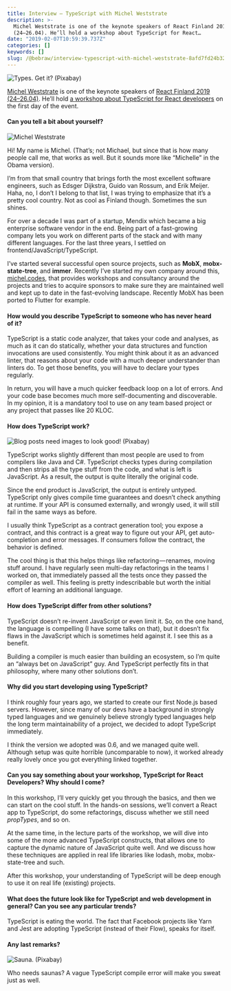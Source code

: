 ```yaml
---
title: Interview — TypeScript with Michel Weststrate
description: >-
  Michel Weststrate is one of the keynote speakers of React Finland 2019
  (24–26.04). He’ll hold a workshop about TypeScript for React…
date: "2019-02-07T10:59:39.737Z"
categories: []
keywords: []
slug: /@bebraw/interview-typescript-with-michel-weststrate-8afd7fd24b32
---
```


![Types. Get it? ([Pixabay](https://pixabay.com/en/printing-plate-letters-font-type-1030849/))](img/1__pAx0kXuMzT__VcapgAD4IVw.jpeg)

[Michel Weststrate](http://twitter.com/mweststrate/) is one of the keynote speakers of [React Finland 2019 (24–26.04)](https://react-finland.fi/). He’ll hold [a workshop about TypeScript for React developers](https://react-finland.fi/workshops/#typescript-for-react-developers) on the first day of the event.

#### Can you tell a bit about yourself?

![Michel Weststrate](img/1__RJ7icNUSIy8teCvF__uYO8g.jpeg)

Hi! My name is Michel. (That’s; not Michael, but since that is how many people call me, that works as well. But it sounds more like “Michelle” in the Obama version).

I’m from that small country that brings forth the most excellent software engineers, such as Edsger Dijkstra, Guido van Rossum, and Erik Meijer.   
Haha, no, I don’t I belong to that list, I was trying to emphasize that it’s a pretty cool country. Not as cool as Finland though. Sometimes the sun shines.

For over a decade I was part of a startup, Mendix which became a big enterprise software vendor in the end. Being part of a fast-growing company lets you work on different parts of the stack and with many different languages. For the last three years, I settled on frontend/JavaScript/TypeScript.

I’ve started several successful open source projects, such as **MobX**, **mobx-state-tree**, and **immer**. Recently I’ve started my own company around this, [michel.codes](https://michel.codes/), that provides workshops and consultancy around the projects and tries to acquire sponsors to make sure they are maintained well and kept up to date in the fast-evolving landscape. Recently MobX has been ported to Flutter for example.

#### How would you describe TypeScript to someone who has never heard of it?

TypeScript is a static code analyzer, that takes your code and analyses, as much as it can do statically, whether your data structures and function invocations are used consistently. You might think about it as an advanced linter, that reasons about your code with a much deeper understander than linters do. To get those benefits, you will have to declare your types regularly.

In return, you will have a much quicker feedback loop on a lot of errors. And your code base becomes much more self-documenting and discoverable. In my opinion, it is a mandatory tool to use on any team based project or any project that passes like 20 KLOC.

#### How does TypeScript work?

![Blog posts need images to look good! ([Pixabay](https://pixabay.com/en/out-of-the-ordinary-kermit-frog-1523747/))](img/1__PLWF__aB4iOEmljSWAZ4t8g.jpeg)

TypeScript works slightly different than most people are used to from compilers like Java and C#. TypeScript checks types during compilation and then strips all the type stuff from the code, and what is left is JavaScript. As a result, the output is quite literally the original code.

Since the end product is JavaScript, the output is entirely untyped. TypeScript only gives compile time guarantees and doesn’t check anything at runtime. If your API is consumed externally, and wrongly used, it will still fail in the same ways as before.

I usually think TypeScript as a contract generation tool; you expose a contract, and this contract is a great way to figure out your API, get auto-completion and error messages. If consumers follow the contract, the behavior is defined.

The cool thing is that this helps things like refactoring — renames, moving stuff around. I have regularly seen multi-day refactorings in the teams I worked on, that immediately passed all the tests once they passed the compiler as well. This feeling is pretty indescribable but worth the initial effort of learning an additional language.

#### How does TypeScript differ from other solutions?

TypeScript doesn’t re-invent JavaScript or even limit it. So, on the one hand, the language is compelling (I have some talks on that), but it doesn’t fix flaws in the JavaScript which is sometimes held against it. I see this as a benefit.

Building a compiler is much easier than building an ecosystem, so I’m quite an “always bet on JavaScript” guy. And TypeScript perfectly fits in that philosophy, where many other solutions don’t.

#### Why did you start developing using TypeScript?

I think roughly four years ago, we started to create our first Node.js based servers. However, since many of our devs have a background in strongly typed languages and we genuinely believe strongly typed languages help the long term maintainability of a project, we decided to adopt TypeScript immediately.

I think the version we adopted was 0.6, and we managed quite well. Although setup was quite horrible (uncomparable to now), it worked already really lovely once you got everything linked together.

#### Can you say something about your workshop, TypeScript for React Developers? Why should I come?

In this workshop, I’ll very quickly get you through the basics, and then we can start on the cool stuff. In the hands-on sessions, we’ll convert a React app to TypeScript, do some refactorings, discuss whether we still need _propTypes_, and so on.

At the same time, in the lecture parts of the workshop, we will dive into some of the more advanced TypeScript constructs, that allows one to capture the dynamic nature of JavaScript quite well. And we discuss how these techniques are applied in real life libraries like lodash, mobx, mobx-state-tree and such.

After this workshop, your understanding of TypeScript will be deep enough to use it on real life (existing) projects.

#### What does the future look like for TypeScript and web development in general? Can you see any particular trends?

TypeScript is eating the world. The fact that Facebook projects like Yarn and Jest are adopting TypeScript (instead of their Flow), speaks for itself.

#### Any last remarks?

![Sauna. ([Pixabay](https://pixabay.com/en/sauna-sauna-cabin-old-turf-roof-1476232/))](img/1__Vd11SE1xBHrmix2TGxtf6w.jpeg)

Who needs saunas? A vague TypeScript compile error will make you sweat just as well.
